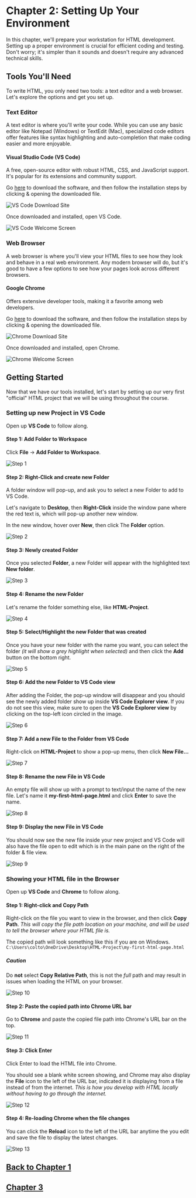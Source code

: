 # Chapter 2: Setting Up Your Environment

In this chapter, we'll prepare your workstation for HTML development. Setting up a proper environment is crucial for efficient coding and testing. Don't worry; it's simpler than it sounds and doesn't require any advanced technical skills.

## Tools You'll Need

To write HTML, you only need two tools: a text editor and a web browser. Let's explore the options and get you set up.

### Text Editor

A text editor is where you'll write your code. While you can use any basic editor like Notepad (Windows) or TextEdit (Mac), specialized code editors offer features like syntax highlighting and auto-completion that make coding easier and more enjoyable.

#### Visual Studio Code (VS Code)

A free, open-source editor with robust HTML, CSS, and JavaScript support. It's popular for its extensions and community support.

Go [here](https://code.visualstudio.com/) to download the software, and then follow the installation steps by clicking & opening the downloaded file.

![VS Code Download Site](./vscode-download-website.png)

Once downloaded and installed, open VS Code.

![VS Code Welcome Screen](./vscode-welcome-screen.png)

### Web Browser

A web browser is where you'll view your HTML files to see how they look and behave in a real web environment. Any modern browser will do, but it's good to have a few options to see how your pages look across different browsers.

#### Google Chrome

Offers extensive developer tools, making it a favorite among web developers.

Go [here](https://www.google.com/chrome/dr/download/) to download the software, and then follow the installation steps by clicking & opening the downloaded file.

![Chrome Download Site](./chrome-download-website.png)

Once downloaded and installed, open Chrome.

![Chrome Welcome Screen](./chrome-welcome-screen.png)

## Getting Started

Now that we have our tools installed, let's start by setting up our very first "official" HTML project that we will be using throughout the course.

### Setting up new Project in VS Code

Open up **VS Code** to follow along.

#### Step 1: Add Folder to Workspace

Click **File** -> **Add Folder to Workspace**.

![Step 1](./step-1.png)

#### Step 2: Right-Click and create new Folder

A folder window will pop-up, and ask you to select a new Folder to add to VS Code.

Let's navigate to **Desktop**, then **Right-Click** inside the window pane where the red text is, which will pop-up another new window.

In the new window, hover over **New**, then click The **Folder** option.

![Step 2](./step-2.png)

#### Step 3: Newly created Folder

Once you selected **Folder**, a new Folder will appear with the highlighted text **New folder**.

![Step 3](./step-3.png)

#### Step 4: Rename the new Folder

Let's rename the folder something else, like **HTML-Project**.

![Step 4](./step-4.png)

#### Step 5: Select/Highlight the new Folder that was created

Once you have your new folder with the name you want, you can select the folder _(it will show a grey highlight when selected)_ and then click the **Add** button on the bottom right.

![Step 5](./step-5.png)

#### Step 6: Add the new Folder to VS Code view

After adding the Folder, the pop-up window will disappear and you should see the newly added folder show up inside **VS Code Explorer view**. If you do not see this view, make sure to open the **VS Code Explorer view** by clicking on the top-left icon circled in the image.

![Step 6](./step-6.png)

#### Step 7: Add a new File to the Folder from VS Code

Right-click on **HTML-Project** to show a pop-up menu, then click **New File...**

![Step 7](./step-7.png)

#### Step 8: Rename the new File in VS Code

An empty file will show up with a prompt to text/input the name of the new file. Let's name it **my-first-html-page.html** and click **Enter** to save the name.

![Step 8](./step-8.png)

#### Step 9: Display the new File in VS Code

You should now see the new file inside your new project and VS Code will also have the file open to edit which is in the main pane on the right of the folder & file view.

![Step 9](./step-9.png)

### Showing your HTML file in the Browser

Open up **VS Code** and **Chrome** to follow along.

#### Step 1: Right-click and Copy Path

Right-click on the file you want to view in the browser, and then click **Copy Path**. _This will copy the file path location on your machine, and will be used to tell the browser where your HTML file is._

The copied path will look something like this if you are on Windows. `C:\Users\colto\OneDrive\Desktop\HTML-Project\my-first-html-page.html`

##### Caution

Do **not** select **Copy Relative Path**, this is not the _full_ path and may result in issues when loading the HTML on your browser.

![Step 10](./step-10.png)

#### Step 2: Paste the copied path into Chrome URL bar

Go to **Chrome** and paste the copied file path into Chrome's URL bar on the top.

![Step 11](./step-11.png)

#### Step 3: Click Enter

Click Enter to load the HTML file into Chrome.

You should see a blank white screen showing, and Chrome may also display the **File** icon to the left of the URL bar, indicated it is displaying from a file instead of from the internet. _This is how you develop with HTML locally without having to go through the internet._

![Step 12](./step-12.png)

#### Step 4: Re-loading Chrome when the file changes

You can click the **Reload** icon to the left of the URL bar anytime the you edit and save the file to display the latest changes.

![Step 13](./step-13.png)

## [Back to Chapter 1](/html/chapters/1/README.md)

## [Chapter 3](/html/chapters/3/README.md)
